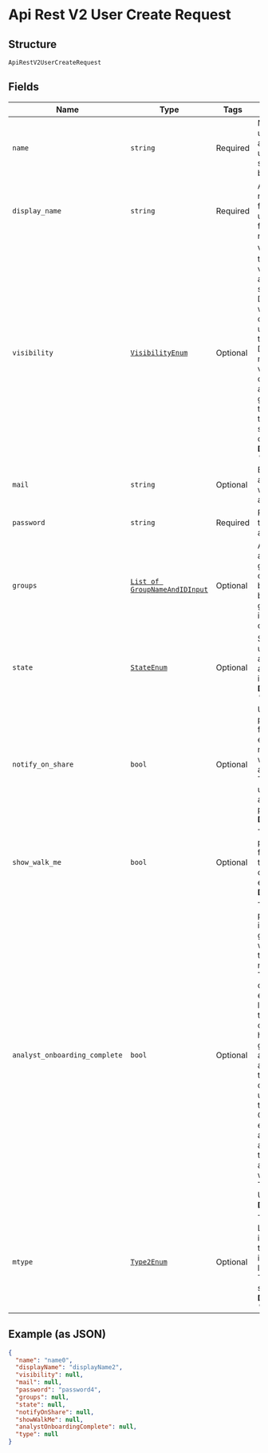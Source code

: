 
# Api Rest V2 User Create Request

## Structure

`ApiRestV2UserCreateRequest`

## Fields

| Name | Type | Tags | Description |
|  --- | --- | --- | --- |
| `name` | `string` | Required | Name of the user account. The username string must be unique. |
| `display_name` | `string` | Required | A display name string for the user, usually their first and last name. |
| `visibility` | [`VisibilityEnum`](/doc/models/visibility-enum.md) | Optional | Visibility of the user. The visibility attribute is set to DEFAULT when creating a user. Setting this to DEFAULT makes a user visible to other users and user groups, and thus allows them to share objects<br>**Default**: `'DEFAULT'` |
| `mail` | `string` | Optional | Email id associated with the user account |
| `password` | `string` | Required | Password for the user account. |
| `groups` | [`List of GroupNameAndIDInput`](/doc/models/group-name-and-id-input.md) | Optional | A JSON array of group names or GUIDs or both. When both are given then id is considered |
| `state` | [`StateEnum`](/doc/models/state-enum.md) | Optional | Status of user account. acitve or inactive.<br>**Default**: `'ACTIVE'` |
| `notify_on_share` | `bool` | Optional | User preference for receiving email notifications when another ThoughtSpot user shares answers or pinboards.<br>**Default**: `True` |
| `show_walk_me` | `bool` | Optional | The user preference for revisiting the onboarding experience.<br>**Default**: `True` |
| `analyst_onboarding_complete` | `bool` | Optional | ThoughtSpot provides an interactive guided walkthrough to onboard new users. The onboarding experience leads users through a set of actions to help users get started and accomplish their tasks quickly. The users can turn off the Onboarding experience and access it again when they need assistance with the ThoughtSpot UI.<br>**Default**: `True` |
| `mtype` | [`Type2Enum`](/doc/models/type-2-enum.md) | Optional | Type of user. LOCAL_USER indicates that the user is created locally in the ThoughtSpot system.<br>**Default**: `'LOCAL_USER'` |

## Example (as JSON)

```json
{
  "name": "name0",
  "displayName": "displayName2",
  "visibility": null,
  "mail": null,
  "password": "password4",
  "groups": null,
  "state": null,
  "notifyOnShare": null,
  "showWalkMe": null,
  "analystOnboardingComplete": null,
  "type": null
}
```


